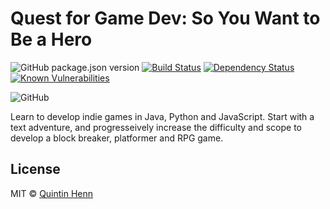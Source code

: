 # Quest for Game Dev: So You Want to Be a Hero

![GitHub package.json version](https://img.shields.io/github/package-json/v/Skerwe/quest-for-game-dev.svg) [![Build Status][travis-image]][travis-url] [![Dependency Status][daviddm-image]][daviddm-url] [![Known Vulnerabilities][snyk-image]][snyk-url]

![GitHub](https://img.shields.io/github/license/Skerwe/quest-for-game-dev.svg)

Learn to develop indie games in Java, Python and JavaScript. Start with a text adventure, and progresseively increase the difficulty and scope to develop a block breaker, platformer and RPG game.

## License

MIT © [Quintin Henn](http://skerwe.web.za)

[travis-image]: https://travis-ci.com/Skerwe/quest-for-game-dev.svg?branch=master
[travis-url]: https://travis-ci.com/Skerwe/quest-for-game-dev
[daviddm-image]: https://david-dm.org/Skerwe/quest-for-game-dev.svg?theme=shields.io
[daviddm-url]: https://david-dm.org/Skerwe/quest-for-game-dev
[snyk-image]: https://snyk.io/test/github/Skerwe/quest-for-game-dev/badge.svg?targetFile=package.json
[snyk-url]: https://snyk.io/test/github/Skerwe/quest-for-game-dev?targetFile=package.json

